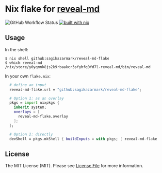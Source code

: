 # Nix flake for [reveal-md](https://github.com/webpro/reveal-md)

![GitHub Workflow Status](https://img.shields.io/github/workflow/status/sagikazarmark/todobackend-go-kit/CI?style=flat-square)
[![built with nix](https://img.shields.io/badge/builtwith-nix-7d81f7?style=flat-square)](https://builtwithnix.org)


## Usage

In the shell:

```shell
$ nix shell github:sagikazarmark/reveal-md-flake
$ which reveal-md
/nix/store/y0yqmnk8js2k9rbaakcr3sfyhfq0fd7l-reveal-md/bin/reveal-md
```

In your own `flake.nix`:

```nix
  # define an input
  reveal-md-flake.url = "github:sagikazarmark/reveal-md-flake";

  # Option 1: as an overlay
  pkgs = import nixpkgs {
    inherit system;
    overlays = [
      reveal-md-flake.overlay
    ];
  };

  # Option 2: directly
  devShell = pkgs.mkShell { buildInputs = with pkgs; [ reveal-md-flake.defaultPackage."${system}" ]; };
```


## License

The MIT License (MIT). Please see [License File](LICENSE) for more information.
